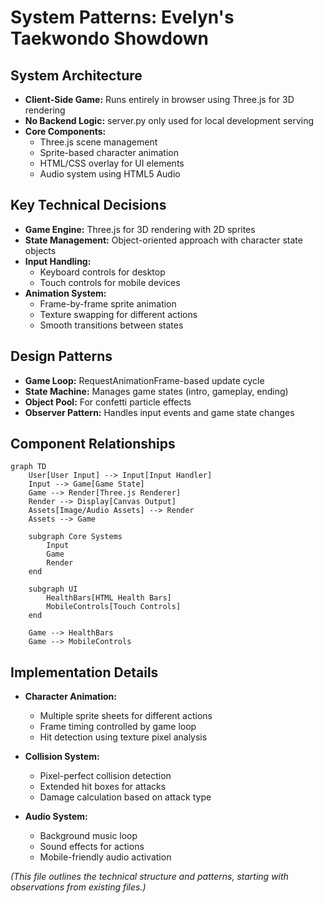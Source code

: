 # System Patterns: Evelyn's Taekwondo Showdown

## System Architecture

* **Client-Side Game:** Runs entirely in browser using Three.js for 3D rendering
* **No Backend Logic:** server.py only used for local development serving
* **Core Components:**
  - Three.js scene management
  - Sprite-based character animation
  - HTML/CSS overlay for UI elements
  - Audio system using HTML5 Audio

## Key Technical Decisions

* **Game Engine:** Three.js for 3D rendering with 2D sprites
* **State Management:** Object-oriented approach with character state objects
* **Input Handling:** 
  - Keyboard controls for desktop
  - Touch controls for mobile devices
* **Animation System:**
  - Frame-by-frame sprite animation
  - Texture swapping for different actions
  - Smooth transitions between states

## Design Patterns

* **Game Loop:** RequestAnimationFrame-based update cycle
* **State Machine:** Manages game states (intro, gameplay, ending)
* **Object Pool:** For confetti particle effects
* **Observer Pattern:** Handles input events and game state changes

## Component Relationships

```mermaid
graph TD
    User[User Input] --> Input[Input Handler]
    Input --> Game[Game State]
    Game --> Render[Three.js Renderer]
    Render --> Display[Canvas Output]
    Assets[Image/Audio Assets] --> Render
    Assets --> Game
    
    subgraph Core Systems
        Input
        Game
        Render
    end
    
    subgraph UI
        HealthBars[HTML Health Bars]
        MobileControls[Touch Controls]
    end
    
    Game --> HealthBars
    Game --> MobileControls
```

## Implementation Details

* **Character Animation:**
  - Multiple sprite sheets for different actions
  - Frame timing controlled by game loop
  - Hit detection using texture pixel analysis

* **Collision System:**
  - Pixel-perfect collision detection
  - Extended hit boxes for attacks
  - Damage calculation based on attack type

* **Audio System:**
  - Background music loop
  - Sound effects for actions
  - Mobile-friendly audio activation

*(This file outlines the technical structure and patterns, starting with observations from existing files.)*
